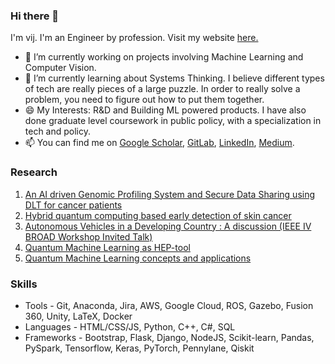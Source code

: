 ### Hi there 👋

I'm vij. I'm an Engineer by profession. Visit my website [here.](https://vijpandaturtle.github.io/)

- 🔭 I’m currently working on projects involving Machine Learning and Computer Vision.
- 🌱 I’m currently learning about Systems Thinking. I believe different types of tech are really pieces of a large puzzle. In order to really solve a problem, you need to figure out how to put them together. 
- 😄 My Interests: R&D and Building ML powered products. I have also done graduate level coursework in public policy, with a specialization in tech and policy. <!--You can find some of my related work [here](https://thenotsodistantfuture.substack.com/).-->
- 📫 You can find me on [Google Scholar](https://scholar.google.com/citations?user=K_ST0dMAAAAJ&hl=en), [GitLab](https://gitlab.com/users/vijpandaturtle), [LinkedIn](https://www.linkedin.com/in/vijayasriiyer), [Medium](https://vijayasriiyer.medium.com/). <!--Check out my newsletter on substack [here](https://thenotsodistantfuture.substack.com/).-->

### Research
1. [An AI driven Genomic Profiling System and Secure Data Sharing using DLT for cancer patients](https://ieeexplore.ieee.org/document/8973020)
2. [ Hybrid quantum computing based early detection of skin cancer](http://url310.tandfonline.com/ls/click?upn=odl8Fji2pFaByYDqV3bjGMQo8st9of2228V6AcSFNq3t86qU90pAx-2BEad4OTI0D6sA8oPQ2ZJVN1dPO1Q92cT6uWsFVqYLU9dH3TFkv4UY4-3D49wq_cjuZS4RWd2rmllHwS-2Fk374ljvjO-2BEFqm2bq82rNzqflM6Fj0JXxMFPeu33bkyrBUkQ8mqGq1GwPxmf52s817qGRbMvzCupCUtE6lNIaCeBDOxKg0sZpi1VUUJGtfP73KafLwbR-2Bp-2BSpUcR77BhZ2ln7Gzir3eEcfMSXVpJ1M1-2BdH-2F-2BKteIJZoPmKUQZ2SDagtVOhYq1iBXEIBHNRnbwvAY02VJ6LST1BiMg29Qx-2BLC-2FUzCk81-2Bt1Gaqg-2FjNwsfFWxJOc9MahaeYJXmPjib8Mc-2B004uQRk-2BGsm583o6Qho2o-3D)
3. [Autonomous Vehicles in a Developing Country : A discussion (IEEE IV BROAD Workshop Invited Talk)](https://docs.google.com/presentation/d/e/2PACX-1vTaJWo33Ew_ut4brWYmXTA2xTBvmiM7lc1S38E4lvdtrnYpkYHm0JI7oOXwRheOBeJ006oXHZ_rXVT2/pub?start=false&loop=false&delayms=3000&slide=id.g9557a19c5a_1_444)
4. [Quantum Machine Learning as HEP-tool](https://jaorduz.github.io/talks/2020-07-09-talk-1)
5. [Quantum Machine Learning concepts and applications](https://research.latinxinai.org/papers/neurips/2020/pdf/JavierOrduz_short.pdf)

### Skills
- Tools - Git, Anaconda, Jira, AWS, Google Cloud, ROS, Gazebo, Fusion 360, Unity, LaTeX, Docker
- Languages - HTML/CSS/JS, Python, C++, C#, SQL
- Frameworks - Bootstrap, Flask, Django, NodeJS, Scikit-learn, Pandas, PySpark, Tensorflow, Keras, PyTorch, Pennylane, Qiskit

<!--### Projects
| Project Title | Description | Year |
| --- | ---- | ---- |
| [COVID Prediction App](https://github.com/vijpandaturtle/covid-voice) | Full stack web app, with a GAN for COVID detection and Linear Regression for risk analysis| 2020 |
| [Human Trafficking Analysis](https://github.com/vijpandaturtle/trafficking-analysis) | Data analysis for the human trafficking dataset on kaggle | 2021 |
| [COVID Prediction App](https://github.com/vijpandaturtle/covid-voice) | Full stack web app, with a GAN for COVID detection and Logistic Regression for risk analysis| 2020 |
| [Brain Tumor Classification](https://github.com/vijpandaturtle/brain-tumor-classification) | Performing classification of brain tumors with a vision transformer | 2021 | 
| [Event Detection in CCTV Video]()| A system that uses classical ML and image processing to detect violence in surveillance videos | 2021 |
|[Patient Monitoring Dashboard]()| | 2021|
|[Stock Price Notifier]()| | 2021|-->




